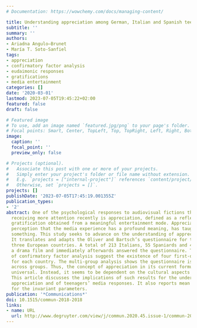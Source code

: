 ```yaml
---
# Documentation: https://wowchemy.com/docs/managing-content/

title: Understanding appreciation among German, Italian and Spanish teenagers
subtitle: ''
summary: ''
authors:
- Ariadna Angulo—Brunet
- María T. Soto-Sanfiel
tags:
- appreciation
- confirmatory factor analysis
- eudaimonic responses
- gratifications
- media entertainment
categories: []
date: '2020-03-01'
lastmod: 2023-07-05T19:45:22+02:00
featured: false
draft: false

# Featured image
# To use, add an image named `featured.jpg/png` to your page's folder.
# Focal points: Smart, Center, TopLeft, Top, TopRight, Left, Right, BottomLeft, Bottom, BottomRight.
image:
  caption: ''
  focal_point: ''
  preview_only: false

# Projects (optional).
#   Associate this post with one or more of your projects.
#   Simply enter your project's folder or file name without extension.
#   E.g. `projects = ["internal-project"]` references `content/project/deep-learning/index.md`.
#   Otherwise, set `projects = []`.
projects: []
publishDate: '2023-07-05T17:45:19.001355Z'
publication_types:
- '2'
abstract: One of the psychological responses to audiovisual fictions that has been
  receiving more attention recently is appreciation, defined as a reflexive eudaimonic
  gratification obtained from a meaningful entertainment mode. Appreciation is the
  perception that the media experience has a profound meaning, has taught or revealed
  something. This study seeks to advance on the understanding of appreciation by youngsters.
  It translates and adapts the Oliver and Bartsch’s questionnaire for teenagers of
  three European countries. A total of 213 Italians, 55 Spaniards and 42 Germans watched
  a drama film and immediately afterwards answered the questionnaire. The results
  of confirmatory factor analysis suggest the existence of four first-order factors
  for each country. The multi-group analysis shows the questionnaire is not invariant
  across groups. Thus, the concept of appreciation in its current formulation is not
  universal. Instead, it seems to be dependent on the cultural aspects of the audience.
  This article discusses the implications of such results for the understanding of
  appreciation and of teenagers’ media responses. It also reports mean comparisons
  for the invariant parameters.
publication: '*Communications*'
doi: 10.1515/commun-2018-2018
links:
- name: URL
  url: http://www.degruyter.com/view/j/commun.2020.45.issue-1/commun-2018-2018/commun-2018-2018.xml
---
```

